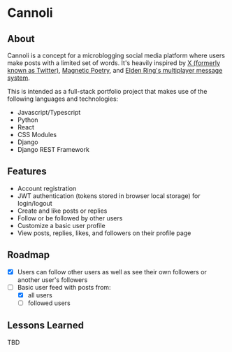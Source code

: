 # Cannoli

## About

Cannoli is a concept for a microblogging social media platform where users make posts with a limited set of words.
It's heavily inspired by [X (formerly known as Twitter)](https://x.com), [Magnetic Poetry](https://magneticpoetry.com/), and [Elden Ring's multiplayer message system](https://eldenring.wiki.fextralife.com/Messages).

This is intended as a full-stack portfolio project that makes use of the following languages and technologies:
- Javascript/Typescript
- Python
- React
- CSS Modules
- Django
- Django REST Framework

## Features
- Account registration
- JWT authentication (tokens stored in browser local storage) for login/logout
- Create and like posts or replies
- Follow or be followed by other users
- Customize a basic user profile
- View posts, replies, likes, and followers on their profile page

## Roadmap
- [x] Users can follow other users as well as see their own followers or another user's followers
- [ ] Basic user feed with posts from:
  - [x] all users
  - [ ] followed users

## Lessons Learned

TBD

